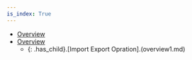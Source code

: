 ```yaml
---
is_index: True
---
```

- [Overview](overview.md)
- [Overview](overview.md)
    - {: .has_child}.[Import Export Opration].(overview1.md)
        
